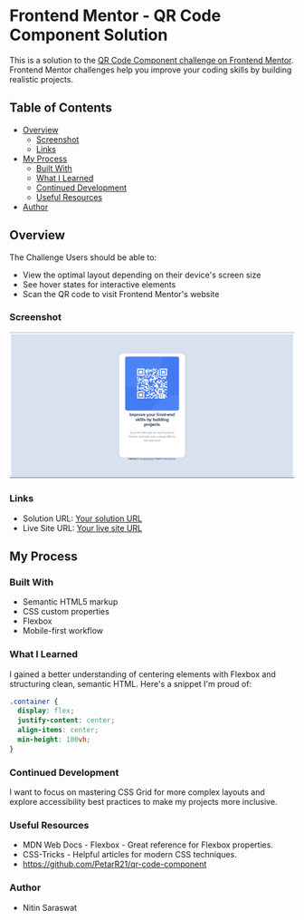 # Frontend Mentor - QR Code Component Solution

This is a solution to the [QR Code Component challenge on Frontend Mentor](https://www.frontendmentor.io/challenges/qr-code-component-iux_sIO_H). Frontend Mentor challenges help you improve your coding skills by building realistic projects.

## Table of Contents

- [Overview](#overview)
  - [Screenshot](#screenshot)
  - [Links](#links)
- [My Process](#my-process)
  - [Built With](#built-with)
  - [What I Learned](#what-i-learned)
  - [Continued Development](#continued-development)
  - [Useful Resources](#useful-resources)
- [Author](#author)

## Overview
The Challenge
Users should be able to:
- View the optimal layout depending on their device's screen size
- See hover states for interactive elements
- Scan the QR code to visit Frontend Mentor's website

### Screenshot

![](./Screenshot%202025-04-15%20234501.png)

### Links

- Solution URL: [Your solution URL](https://your-solution-url.com)
- Live Site URL: [Your live site URL](https://your-live-site-url.com)

## My Process

### Built With

- Semantic HTML5 markup
- CSS custom properties
- Flexbox
- Mobile-first workflow

### What I Learned

I gained a better understanding of centering elements with Flexbox and structuring clean, semantic HTML. Here's a snippet I'm proud of:

```css
.container {
  display: flex;
  justify-content: center;
  align-items: center;
  min-height: 100vh;
}
```

### Continued Development
I want to focus on mastering CSS Grid for more complex layouts and explore accessibility best practices to make my projects more inclusive.

### Useful Resources
- MDN Web Docs - Flexbox - Great reference for Flexbox properties.
- CSS-Tricks - Helpful articles for modern CSS techniques.
- https://github.com/PetarR21/qr-code-component

### Author
- Nitin Saraswat